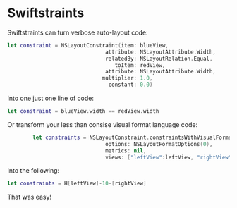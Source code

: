 # Swiftstraints
Swiftstraints can turn verbose auto-layout code:
```swift
let constraint = NSLayoutConstraint(item: blueView,
                               attribute: NSLayoutAttribute.Width,
                               relatedBy: NSLayoutRelation.Equal,
                                  toItem: redView,
                               attribute: NSLayoutAttribute.Width,
                              multiplier: 1.0,
                                constant: 0.0)
```
Into one just one line of code:
```swift
let constraint = blueView.width == redView.width
```
Or transform your less than consise visual format language code:
```swift
        let constraints = NSLayoutConstraint.constraintsWithVisualFormat("H:|[leftView]-10-[rightView]|",
                               options: NSLayoutFormatOptions(0),
                               metrics: nil,
                               views: ["leftView":leftView, "rightView":rightView])
```
Into the following:
``` swift
let constraints = H[leftView]-10-[rightView]
```
That was easy!

<!--## Installation-->

<!--Swiftstraints is available through [CocoaPods](http://cocoapods.org). To install it, simply add the following line to your Podfile:-->

<!--```ruby-->
<!--pod 'Swiftstraints'-->
<!--```-->

<!--Alternatively, you can clone this repo or download it as a zip and include the classes in your project.-->
